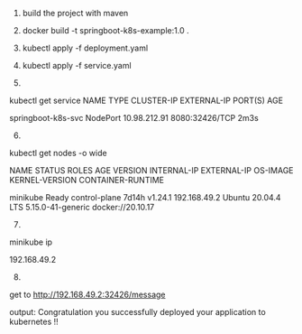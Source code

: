 1) build the project with maven
2) docker build -t springboot-k8s-example:1.0 .
3) kubectl apply -f deployment.yaml
4) kubectl apply -f service.yaml

5)
kubectl get service
NAME                          TYPE        CLUSTER-IP      EXTERNAL-IP   PORT(S)          AGE

springboot-k8s-svc            NodePort    10.98.212.91    <none>        8080:32426/TCP   2m3s

6)
kubectl get nodes -o wide

NAME       STATUS   ROLES           AGE     VERSION   INTERNAL-IP    EXTERNAL-IP   OS-IMAGE             KERNEL-VERSION      CONTAINER-RUNTIME

minikube   Ready    control-plane   7d14h   v1.24.1   192.168.49.2   <none>        Ubuntu 20.04.4 LTS   5.15.0-41-generic   docker://20.10.17

7)

minikube ip

192.168.49.2

8)
get to http://192.168.49.2:32426/message

output:
Congratulation you successfully deployed your application to kubernetes !!
